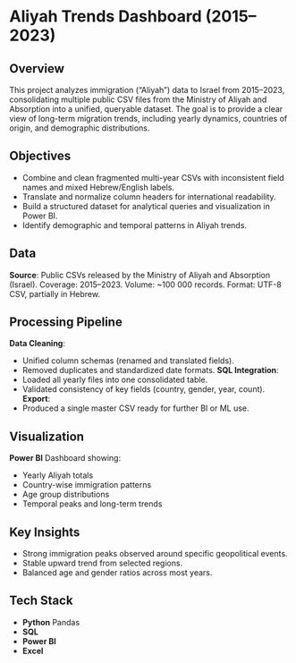 # Aliyah Trends Dashboard (2015–2023)

## Overview
This project analyzes immigration (“Aliyah”) data to Israel from 2015–2023, consolidating multiple public CSV files from the Ministry of Aliyah and Absorption into a unified, queryable dataset.
The goal is to provide a clear view of long-term migration trends, including yearly dynamics, countries of origin, and demographic distributions.
## Objectives
 - Combine and clean fragmented multi-year CSVs with inconsistent field names and mixed Hebrew/English labels.
 - Translate and normalize column headers for international readability.
 - Build a structured dataset for analytical queries and visualization in Power BI.
 - Identify demographic and temporal patterns in Aliyah trends.
## Data
**Source**: Public CSVs released by the Ministry of Aliyah and Absorption (Israel).
Coverage: 2015–2023.
Volume: ~100 000 records.
Format: UTF-8 CSV, partially in Hebrew.
## Processing Pipeline
**Data Cleaning**:
 - Unified column schemas (renamed and translated fields).
 - Removed duplicates and standardized date formats.
**SQL Integration**:
 - Loaded all yearly files into one consolidated table.
 - Validated consistency of key fields (country, gender, year, count).
**Export**:
 - Produced a single master CSV ready for further BI or ML use.
## Visualization
**Power BI** Dashboard showing:
 - Yearly Aliyah totals
 - Country-wise immigration patterns
 - Age group distributions
 - Temporal peaks and long-term trends

## Key Insights
 - Strong immigration peaks observed around specific geopolitical events.
 - Stable upward trend from selected regions.
 - Balanced age and gender ratios across most years.

## Tech Stack
- **Python** Pandas
- **SQL** 
- **Power BI** 
- **Excel**
